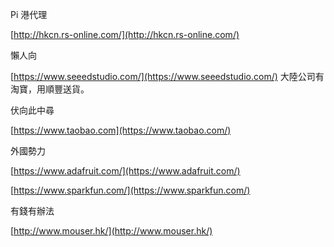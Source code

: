 Pi 港代理

[http://hkcn.rs-online.com/](http://hkcn.rs-online.com/)

懶人向

[https://www.seeedstudio.com/](https://www.seeedstudio.com/) 大陸公司有淘寶，用順豐送貨。

伏向此中尋

[https://www.taobao.com](https://www.taobao.com/)

外國勢力

[https://www.adafruit.com/](https://www.adafruit.com/)

[https://www.sparkfun.com/](https://www.sparkfun.com/)

有錢有辦法

[http://www.mouser.hk/](http://www.mouser.hk/)

